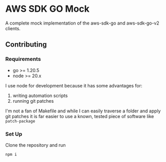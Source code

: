 # AWS SDK GO Mock

A complete mock implementation of the aws-sdk-go and aws-sdk-go-v2 clients.

## Contributing

### Requirements

 - go >= 1.20.5
 - node >= 20.x

I use node for development because it has some advantages for:

 1. writing automation scripts
 2. running git patches

I'm not a fan of Makefile and while I can easily traverse a folder and apply git patches it is far easier to use a known, tested piece of software like `patch-package`

### Set Up

Clone the repository and run

```
npm i
```
